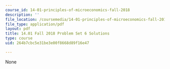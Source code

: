 ```yaml
---
course_id: 14-01-principles-of-microeconomics-fall-2018
description: ''
file_location: /coursemedia/14-01-principles-of-microeconomics-fall-2018/264b7cbc5e31be3e00f8668d89f16e47_MIT14_01F18_pset6sol.pdf
file_type: application/pdf
layout: pdf
title: 14.01 Fall 2018 Problem Set 6 Solutions
type: course
uid: 264b7cbc5e31be3e00f8668d89f16e47

---
```

None